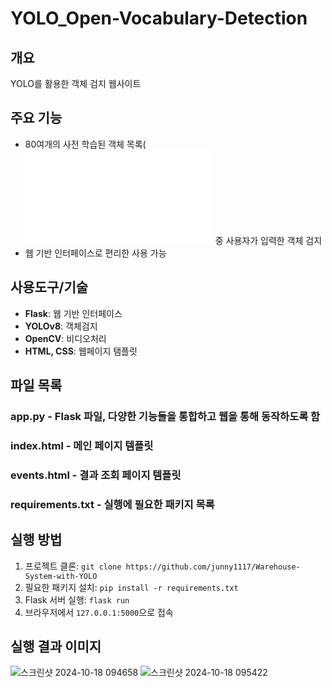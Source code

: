 # YOLO_Open-Vocabulary-Detection
## 개요
YOLO를 활용한 객체 검지 웹사이트

## 주요 기능

- 80여개의 사전 학습된 객체 목록(![참고](objectlist.txt) 중 사용자가 입력한 객체 검지
- 웹 기반 인터페이스로 편리한 사용 가능

## 사용도구/기술
- **Flask**: 웹 기반 인터페이스
- **YOLOv8**: 객체검지
- **OpenCV**: 비디오처리
- **HTML, CSS**: 웹페이지 탬플릿

## 파일 목록
### app.py - Flask 파일, 다양한 기능들을 통합하고 웹을 통해 동작하도록 함
### index.html - 메인 페이지 템플릿
### events.html - 결과 조회 페이지 템플릿
### requirements.txt - 실행에 필요한 패키지 목록

## 실행 방법
1. 프로젝트 클론: `git clone https://github.com/junny1117/Warehouse-System-with-YOLO`
2. 필요한 패키지 설치: `pip install -r requirements.txt`
3. Flask 서버 실행: `flask run`
4. 브라우저에서 `127.0.0.1:5000`으로 접속

## 실행 결과 이미지
![스크린샷 2024-10-18 094658](https://github.com/user-attachments/assets/a42f07a7-6362-4b99-be35-c30ab2d4024a)
![스크린샷 2024-10-18 095422](https://github.com/user-attachments/assets/d5e166f1-12a0-4ef3-a3ad-933535ca6675)

